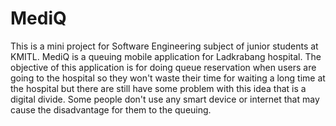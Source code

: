 # MediQ
This is a mini project for Software Engineering subject of junior students at KMITL. MediQ is a queuing mobile application for Ladkrabang hospital. The objective of this application is for doing queue reservation when users are going to the hospital so they won't waste their time for waiting a long time at the hospital but there are still have some problem with this idea that is a digital divide. Some people don't use any smart device or internet that may cause the disadvantage for them to the queuing. 
